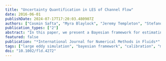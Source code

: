```yaml
---
title: "Uncertainty Quantification in LES of Channel Flow"
date: 2016-06-01
publishDate: 2024-07-17T17:20:03.480907Z
authors: ["Cosmin Safta", "Myra Blaylock", "Jeremy Templeton", "Stefano Domino", "Khachik Sargsyan", "Habib N. Najm"]
publication_types: ["2"]
abstract: "In this paper, we present a Bayesian framework for estimating joint densities for large eddy simulation (LES) sub‐grid scale model parameters based on canonical forced isotropic turbulence direct numerical simulation (DNS) data. The framework accounts for noise in the independent variables, and we present alternative formulations for accounting for discrepancies between model and data. To generate probability densities for flow characteristics, posterior densities for sub‐grid scale model parameters are propagated forward through LES of channel flow and compared with DNS data. Synthesis of the calibration and prediction results demonstrates that model parameters have an explicit filter width dependence and are highly correlated. Discrepancies between DNS and calibrated LES results point to additional model form inadequacies that need to be accounted for."
featured: false
publication: "*International Journal for Numerical Methods in Fluids*"
tags: ["large eddy simulation", "bayesian framework", "calibration", "model error", "polynomial chaos", "rosenblatt transformation"]
doi: "10.1002/fld.4272"
---
```


